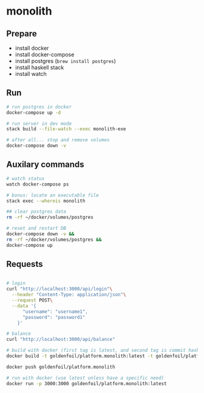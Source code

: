 # monolith

## Prepare

- install docker
- install docker-compose
- install postgres (`brew install postgres`)
- install haskell stack
- install watch

## Run

``` bash
# run postgres in docker
docker-compose up -d

# run server in dev mode
stack build --file-watch --exec monolith-exe

# after all... stop and remove volumes
docker-compose down -v
```

## Auxilary commands

``` bash
# watch status
watch docker-compose ps

# bonus: locate an executable file
stack exec --whereis monolith 

## clear postgres data
rm -rf ~/docker/volumes/postgres

# reset and restart DB
docker-compose down -v &&
rm -rf ~/docker/volumes/postgres &&
docker-compose up
```

## Requests

```bash

# login
curl "http://localhost:3000/api/login"\
  --header "Content-Type: application/json"\
  --request POST\
  --data '{
      "username": "username1",
      "password": "password1"
    }'

# balance
curl "http://localhost:3000/api/balance"

```


```bash
# build with docker (first tag is latest, and second tag is commit hash)
docker build -t goldenfoil/platform.monolith:latest -t goldenfoil/platform.monolith:$(git log -1 --pretty=%h) .

docker push goldenfoil/platform.monolith

# run with docker (use latest unless have a specific need)
docker run -p 3000:3000 goldenfoil/platform.monolith:latest
```
